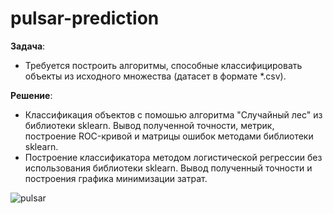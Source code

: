 # pulsar-prediction

**Задача**:  
* Требуется построить алгоритмы, способные классифицировать объекты из исходного множества (датасет в формате *.csv). 

**Решение**:
* Классификация объектов с помошью алгоритма "Случайный лес" из библиотеки sklearn. Вывод полученной точности, метрик, построение ROC-кривой и матрицы ошибок методами библиотеки sklearn.
* Построение классификатора методом логистической регрессии без использования библиотеки sklearn. Вывод полученный точности и построения графика минимизации затрат.

![pulsar](https://cosmos-images1.imgix.net/file/spina/photo/14197/180227-ulx-full.jpg?ixlib=rails-2.1.4&auto=format&ch=Width%2CDPR&fit=max&w=835)
